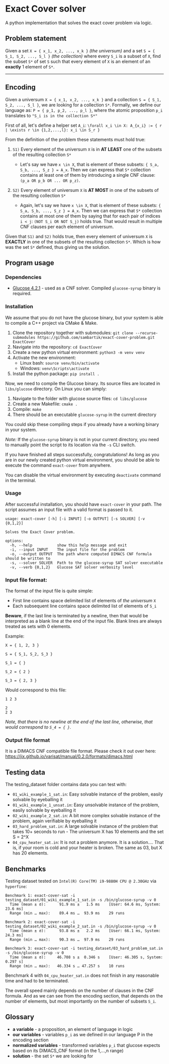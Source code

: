 # Exact Cover solver

A python implementation that solves the exact cover problem via logic.

## Problem statement

Given a set `X = { x_1, x_2, ..., x_k }` *(the universum)* and a set `S = { S_1, S_2, ..., S_l }` *(the collection)* where every `S_i` is a subset of `X`, find the subset `S*` of set `S` such that every element of `X` is an element of an **exactly** 1 element of `S*`.

___

## Encoding

Given a universum `X = { x_1, x_2, ..., x_k }` and a collection `S = { S_1, S_2, ..., S_l }`, we are looking for a collection `S*`.
Formally, we define our language as: `P = { p_1, p_2, ..., p_l }`, where the atomic proposition `p_i` translates to `"S_i is in the collection S*"`

First of all, let's define a helper set `A_i`:
`\forall x_i \in X: A_{x_i} := { r | \exists r \in {1,2,...,l}: x_i \in S_r }`

From the definition of the problem these statements must hold true:

1. `S1)` Every element of the universum `X` is in **AT LEAST** one of the subsets of the resulting collection `S*`
   - Let's say we have `x \in X`, that is element of these subsets: `{ S_a, S_b, ..., S_z } = A_x`. Then we can express that `S*` collection contains at least one of them by introducing a single CNF clause: `(p_a OR p_b OR ... OR p_z)`.


2. `S2)` Every element of universum `X` is **AT MOST** in one of the subsets of the resulting collection `S*`
    - Again, let's say we have `x \in X`, that is element of these subsets: `{ S_a, S_b, ..., S_z } = A_x`. Then we can express that `S*` collection contains at most one of them by saying that for each pair of indices `i < j`: `(NOT S_i OR NOT S_j)` holds true. That would result in multiple CNF clauses per each element of universum.

Given that `S1)` and `S2)` holds true, then every element of universum `X` is **EXACTLY** in one of the subsets of the resulting collection `S*`. Which is how was the set `S*` defined, thus giving us the solution.

## Program usage

### Dependencies

- [Glucose 4.2.1](https://github.com/audemard/glucose/tree/4.2.1) - used as a CNF solver. Compiled `glucose-syrup` binary is required.

### Installation

We assume that you do not have the glucose binary, but your system is able to compile a C++ project via CMake & Make.

1. Clone the repository together with submodules: `git clone --recurse-submodules https://github.com/sambartik/exact-cover-problem.git ExactCover`
2. Navigate into the repository: `cd ExactCover`
3. Create a new python virtual environment: `python3 -m venv venv`
4. Activate the new environment:
   - Linux bash: `source venv/bin/activate`
   - Windows: `venv\Scripts\activate`
5. Install the python package: `pip install .`

Now, we need to compile the Glucose binary. Its source files are located in `libs/glucose` directory. On Linux you can simply:
1. Navigate to the folder with glucose source files: `cd libs/glucose`
2. Create a new Makefile: `cmake .`
3. Compile: `make`
4. There should be an executable `glucose-syrup` in the current directory

You could skip these compiling steps if you already have a working binary in your system. 

_Note:_ If the `glucose-syrup` binary is not in your current directory, you need to manually point the script to its location via the `-s` CLI switch.

If you have finished all steps successfully, congratulations! As long as you are in our newly created python virtual environment, you should be able to execute the command `exact-cover` from anywhere.

You can disable the virtual environment by executing `deactivate` command in the terminal.

### Usage

After successful installation, you should have `exact-cover` in your path. The script assumes an input file with a valid format is passed to it.

```
usage: exact-cover [-h] [-i INPUT] [-o OUTPUT] [-s SOLVER] [-v {0,1,2}]

Solves the Exact Cover problem.

options:
  -h, --help           show this help message and exit
  -i, --input INPUT    The input file for the problem
  -o, --output OUTPUT  The path where computed DIMACS CNF formula should be written to
  -s, --solver SOLVER  Path to the glucose-syrup SAT solver executable
  -v, --verb {0,1,2}   Glucose SAT solver verbosity level
```

### Input file format:
The format of the input file is quite simple:
- First line contains space delimited list of elements of _the universum_ `X`
- Each subsequent line contains space delimited list of elements of `S_i`

**Beware**, if the last line is terminated by a newline, then that would be interpreted as a blank line at the end of the input file. Blank lines are always treated as sets with 0 elements.

Example:

`X = { 1, 2, 3 }`

`S = { S_1, S_2, S_3 }`

`S_1 = { }`

`S_2 = { 2 }`

`S_3 = { 2, 3 }`

Would correspond to this file:

```
1 2 3

2
2 3
```

_Note, that there is no newline at the end of the last line, otherwise, that would correspond to `S_4 = { }`._

### Output file format

It is a DIMACS CNF compatible file format. Please check it out over here: https://jix.github.io/varisat/manual/0.2.0/formats/dimacs.html

## Testing data

The testing_dataset folder contains data you can test with:
- `01_wiki_example_1_sat.in`: Easy solvable instance of the problem, easily solvable by eyeballing it
- `01_wiki_example_1_unsat.in`: Easy unsolvable instance of the problem, easily solvable by eyeballing it
- `02_wiki_example_2_sat.in`: A bit more complex solvable instance of the problem, again verifiable by eyeballing it
- `03_hard_problem_sat.in`: A large solvable instance of the problem that takes 10+ seconds to run - The universum X has 10 elements and the set S = 2^X
- `04_cpu_heater_sat.in`: It is not a problem anymore. It is a solution.... That is, if your room is cold and your heater is broken. The same as 03, but X has 20 elements.

## Benchmarks

Testing dataset tested on `Intel(R) Core(TM) i9-9880H CPU @ 2.30GHz` via `hyperfine`:

```
Benchmark 1: exact-cover-sat -i testing_dataset/01_wiki_example_1_sat.in -s /bin/glucose-syrup -v 0
  Time (mean ± σ):      91.9 ms ±   1.5 ms    [User: 64.6 ms, System: 23.6 ms]
  Range (min … max):    89.4 ms …  93.9 ms    29 runs
```

```
Benchmark 2: exact-cover-sat -i testing_dataset/02_wiki_example_2_sat.in -s /bin/glucose-syrup -v 0
  Time (mean ± σ):      93.8 ms ±   2.2 ms    [User: 66.1 ms, System: 24.3 ms]
  Range (min … max):    90.3 ms …  97.9 ms    29 runs
```

```
Benchmark 3: exact-cover-sat -i testing_dataset/03_hard_problem_sat.in -s /bin/glucose-syrup -v 0
  Time (mean ± σ):     46.708 s ±  0.346 s    [User: 46.305 s, System: 0.297 s]
  Range (min … max):   46.334 s … 47.257 s    10 runs
```

Benchmark 4 with `04_cpu_heater_sat.in` does not finish in any reasonable time and had to be terminated.

The overall speed mainly depends on the number of clauses in the CNF formula. And as we can see from the encoding section,
that depends on the number of elements, but most importantly on the number of subsets `S_i`.

## Glossary

- **a variable** - a proposition, an element of language in logic
- **our variables** - variables `p_i` as we defined in our language P in the encoding section
- **normalized variables** - transformed variables `p_i` that glucose expects based on its DIMACS_CNF format (in the 1,...,n range)
- **solution** - the set `S*` we are looking for